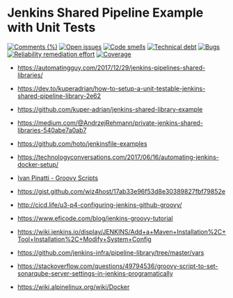 # Jenkins Shared Pipeline Example with Unit Tests

[![Comments (%)](https://sonarcloud.io/api/badges/measure?key=kairops-dev-and-magic_kna-skX-jenkins-shared-library&metric=comment_lines_density)](https://sonarcloud.io/component_measures?id=kairops-dev-and-magic_kna-skX-jenkins-shared-library&metric=comment_lines_density)
[![Open issues](https://sonarcloud.io/api/badges/measure?key=kairops-dev-and-magic_kna-skX-jenkins-shared-library&metric=open_issues)](https://sonarcloud.io/component_measures?id=kairops-dev-and-magic_kna-skX-jenkins-shared-library&metric=open_issues)
[![Code smells](https://sonarcloud.io/api/badges/measure?key=kairops-dev-and-magic_kna-skX-jenkins-shared-library&metric=code_smells)](https://sonarcloud.io/component_measures?id=kairops-dev-and-magic_kna-skX-jenkins-shared-library&metric=code_smells)
[![Technical debt](https://sonarcloud.io/api/badges/measure?key=kairops-dev-and-magic_kna-skX-jenkins-shared-library&metric=sqale_index)](https://sonarcloud.io/component_measures?id=kairops-dev-and-magic_kna-skX-jenkins-shared-library&metric=sqale_index)
[![Bugs](https://sonarcloud.io/api/badges/measure?key=kairops-dev-and-magic_kna-skX-jenkins-shared-library&metric=bugs)](https://sonarcloud.io/component_measures?id=kairops-dev-and-magic_kna-skX-jenkins-shared-library&metric=bugs)
[![Reliability remediation effort](https://sonarcloud.io/api/badges/measure?key=kairops-dev-and-magic_kna-skX-jenkins-shared-library&metric=reliability_remediation_effort)](https://sonarcloud.io/component_measures?id=kairops-dev-and-magic_kna-skX-jenkins-shared-library&metric=reliability_remediation_effort)
[![Coverage](https://sonarcloud.io/api/badges/measure?key=kairops-dev-and-magic_kna-skX-jenkins-shared-library&metric=coverage)](https://sonarcloud.io/component_measures?id=kairops-dev-and-magic_kna-skX-jenkins-shared-library&metric=coverage)

* https://automatingguy.com/2017/12/29/jenkins-pipelines-shared-libraries/

* https://dev.to/kuperadrian/how-to-setup-a-unit-testable-jenkins-shared-pipeline-library-2e62
* https://github.com/kuper-adrian/jenkins-shared-library-example

* https://medium.com/@AndrzejRehmann/private-jenkins-shared-libraries-540abe7a0ab7
* https://github.com/hoto/jenkinsfile-examples

* https://technologyconversations.com/2017/06/16/automating-jenkins-docker-setup/

* [Ivan Pinatti - Groovy Scripts](https://gist.github.com/ivan-pinatti)
* https://gist.github.com/wiz4host/17ab33e96f53d8e30389827fbf79852e
* http://cicd.life/u3-p4-configuring-jenkins-github-groovy/
* https://www.eficode.com/blog/jenkins-groovy-tutorial
* https://wiki.jenkins.io/display/JENKINS/Add+a+Maven+Installation%2C+Tool+Installation%2C+Modify+System+Config
* https://github.com/jenkins-infra/pipeline-library/tree/master/vars
* https://stackoverflow.com/questions/49794536/groovy-script-to-set-sonarqube-server-settings-in-jenkins-programatically
* https://wiki.alpinelinux.org/wiki/Docker